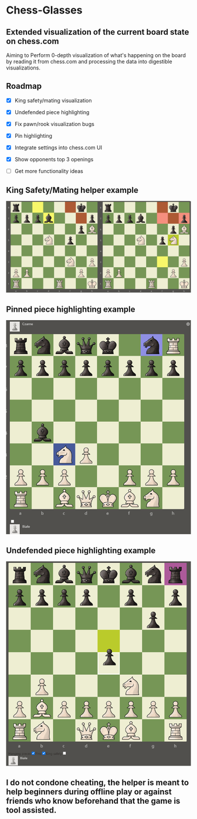 # Chess-Glasses
## Extended visualization of the current board state on chess.com 
Aiming to Perform 0-depth visualization of what's happening on the board by reading it from chess.com and processing the data into digestible visualizations.

## Roadmap
 * [x] King safety/mating visualization
 * [x] Undefended piece highlighting
 * [x] Fix pawn/rook visualization bugs
 * [x] Pin highlighting
 * [x] Integrate settings into chess.com UI
 * [x] Show opponents top 3 openings
 * [ ] Get more functionality ideas


## King Safety/Mating helper example
![helper example 1](https://github.com/mikolajwirkijowski97/chess-glasses/blob/master/examples/BoardSave2.png)

## Pinned piece highlighting example
![pin example 1](https://github.com/mikolajwirkijowski97/chess-glasses/blob/master/examples/BoardSave3.png)

## Undefended piece highlighting example
![undefended pieces example 1](https://github.com/mikolajwirkijowski97/chess-glasses/blob/master/examples/BoardSave4.png)


## I do not condone cheating, the helper is meant to help beginners during offline play or against friends who know beforehand that the game is tool assisted.
